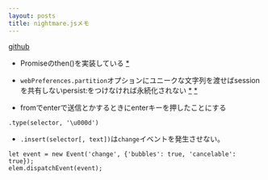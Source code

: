 ```yaml
---
layout: posts
title: nightmare.jsメモ 
---
```

[github](https://github.com/segmentio/nightmare)  

* Promiseのthen()を実装している [\*](https://github.com/segmentio/nightmare/blob/1aac3062153131391f853d24b1f74e191ed01451/lib/nightmare.js#L430-L440)  

* `webPreferences.partition`オプションにユニークな文字列を渡せばsessionを共有しないpersist:をつけなければ永続化されない [\*](https://github.com/segmentio/nightmare#nightmareoptions)  [\*](https://github.com/electron/electron/blob/master/docs/api/browser-window.md#new-browserwindowoptions)

* fromでenterで送信とかするときにenterキーを押したことにする

```
.type(selector, '\u000d')
```
* `.insert(selector[, text])`は`change`イベントを発生させない。

```
let event = new Event('change', {'bubbles': true, 'cancelable': true});
elem.dispatchEvent(event);
```
